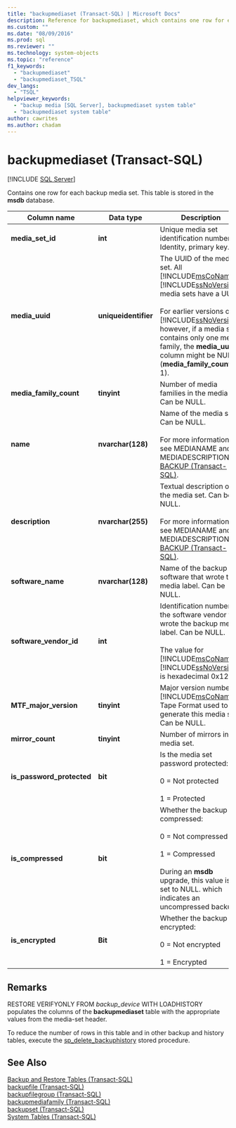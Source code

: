 ```yaml
---
title: "backupmediaset (Transact-SQL) | Microsoft Docs"
description: Reference for backupmediaset, which contains one row for each backup media set.
ms.custom: ""
ms.date: "08/09/2016"
ms.prod: sql
ms.reviewer: ""
ms.technology: system-objects
ms.topic: "reference"
f1_keywords: 
  - "backupmediaset"
  - "backupmediaset_TSQL"
dev_langs: 
  - "TSQL"
helpviewer_keywords: 
  - "backup media [SQL Server], backupmediaset system table"
  - "backupmediaset system table"
author: cawrites
ms.author: chadam
---
```

# backupmediaset (Transact-SQL)

[!INCLUDE [SQL Server](../../includes/applies-to-version/sqlserver.md)]

Contains one row for each backup media set. This table is stored in the **msdb** database.  
  
|Column name|Data type|Description|  
|-----------------|---------------|-----------------|  
|**media_set_id**|**int**|Unique media set identification number. Identity, primary key.|  
|**media_uuid**|**uniqueidentifier**|The UUID of the media set. All [!INCLUDE[msCoName](../../includes/msconame-md.md)] [!INCLUDE[ssNoVersion](../../includes/ssnoversion-md.md)] media sets have a UUID.<br /><br /> For earlier versions of [!INCLUDE[ssNoVersion](../../includes/ssnoversion-md.md)], however, if a media set contains only one media family, the **media_uuid** column might be NULL (**media_family_count** is 1).|  
|**media_family_count**|**tinyint**|Number of media families in the media set. Can be NULL.|  
|**name**|**nvarchar(128)**|Name of the media set. Can be NULL.<br /><br /> For more information, see MEDIANAME and MEDIADESCRIPTION in [BACKUP &#40;Transact-SQL&#41;](../../t-sql/statements/backup-transact-sql.md).|  
|**description**|**nvarchar(255)**|Textual description of the media set. Can be NULL.<br /><br /> For more information, see MEDIANAME and MEDIADESCRIPTION in [BACKUP &#40;Transact-SQL&#41;](../../t-sql/statements/backup-transact-sql.md).|  
|**software_name**|**nvarchar(128)**|Name of the backup software that wrote the media label. Can be NULL.|  
|**software_vendor_id**|**int**|Identification number of the software vendor that wrote the backup media label. Can be NULL.<br /><br /> The value for [!INCLUDE[msCoName](../../includes/msconame-md.md)] [!INCLUDE[ssNoVersion](../../includes/ssnoversion-md.md)] is hexadecimal 0x1200.|  
|**MTF_major_version**|**tinyint**|Major version number of [!INCLUDE[msCoName](../../includes/msconame-md.md)] Tape Format used to generate this media set. Can be NULL.|  
|**mirror_count**|**tinyint**|Number of mirrors in the media set.|  
|**is_password_protected**|**bit**|Is the media set password protected:<br /><br /> 0 = Not protected<br /><br /> 1 = Protected|  
|**is_compressed**|**bit**|Whether the backup is compressed:<br /><br /> 0 = Not compressed<br /><br /> 1 = Compressed<br /><br /> During an **msdb** upgrade, this value is set to NULL. which indicates an uncompressed backup.|  
|**is_encrypted**|**Bit**|Whether the backup is encrypted:<br /><br /> 0 = Not encrypted<br /><br /> 1 = Encrypted|  
  
## Remarks  
 RESTORE VERIFYONLY FROM *backup_device* WITH LOADHISTORY populates the columns of the **backupmediaset** table with the appropriate values from the media-set header.  
  
 To reduce the number of rows in this table and in other backup and history tables, execute the [sp_delete_backuphistory](../../relational-databases/system-stored-procedures/sp-delete-backuphistory-transact-sql.md) stored procedure.  
  
## See Also  
 [Backup and Restore Tables &#40;Transact-SQL&#41;](../../relational-databases/system-tables/backup-and-restore-tables-transact-sql.md)   
 [backupfile &#40;Transact-SQL&#41;](../../relational-databases/system-tables/backupfile-transact-sql.md)   
 [backupfilegroup &#40;Transact-SQL&#41;](../../relational-databases/system-tables/backupfilegroup-transact-sql.md)   
 [backupmediafamily &#40;Transact-SQL&#41;](../../relational-databases/system-tables/backupmediafamily-transact-sql.md)   
 [backupset &#40;Transact-SQL&#41;](../../relational-databases/system-tables/backupset-transact-sql.md)   
 [System Tables &#40;Transact-SQL&#41;](../../relational-databases/system-tables/system-tables-transact-sql.md)  
  
  

